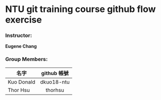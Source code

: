 # NTU git training course github flow exercise

### Instructor:

**Eugene Chang** 

### Group Members:

| **名字**           | **github 帳號**       |
| ------------------|:---------------------:|
| Kuo Donald         | dkuo18-ntu            |
| Thor Hsu           | thorhsu               |
